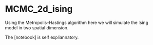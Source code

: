 # MCMC_2d_ising
Using the Metropolis–Hastings algorithm here we will simulate the Ising model in two spatial dimension.

The [notebook] is self expliannatory.
